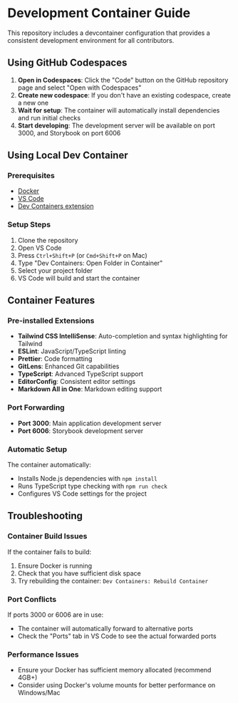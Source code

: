 # Development Container Guide

This repository includes a devcontainer configuration that provides a consistent development environment for all contributors.

## Using GitHub Codespaces

1. **Open in Codespaces**: Click the "Code" button on the GitHub repository page and select "Open with Codespaces"
2. **Create new codespace**: If you don't have an existing codespace, create a new one
3. **Wait for setup**: The container will automatically install dependencies and run initial checks
4. **Start developing**: The development server will be available on port 3000, and Storybook on port 6006

## Using Local Dev Container

### Prerequisites
- [Docker](https://www.docker.com/get-started)
- [VS Code](https://code.visualstudio.com/)
- [Dev Containers extension](https://marketplace.visualstudio.com/items?itemName=ms-vscode-remote.remote-containers)

### Setup Steps
1. Clone the repository
2. Open VS Code
3. Press `Ctrl+Shift+P` (or `Cmd+Shift+P` on Mac)
4. Type "Dev Containers: Open Folder in Container"
5. Select your project folder
6. VS Code will build and start the container

## Container Features

### Pre-installed Extensions
- **Tailwind CSS IntelliSense**: Auto-completion and syntax highlighting for Tailwind
- **ESLint**: JavaScript/TypeScript linting
- **Prettier**: Code formatting
- **GitLens**: Enhanced Git capabilities
- **TypeScript**: Advanced TypeScript support
- **EditorConfig**: Consistent editor settings
- **Markdown All in One**: Markdown editing support

### Port Forwarding
- **Port 3000**: Main application development server
- **Port 6006**: Storybook development server

### Automatic Setup
The container automatically:
- Installs Node.js dependencies with `npm install`
- Runs TypeScript type checking with `npm run check`
- Configures VS Code settings for the project

## Troubleshooting

### Container Build Issues
If the container fails to build:
1. Ensure Docker is running
2. Check that you have sufficient disk space
3. Try rebuilding the container: `Dev Containers: Rebuild Container`

### Port Conflicts
If ports 3000 or 6006 are in use:
- The container will automatically forward to alternative ports
- Check the "Ports" tab in VS Code to see the actual forwarded ports

### Performance Issues
- Ensure your Docker has sufficient memory allocated (recommend 4GB+)
- Consider using Docker's volume mounts for better performance on Windows/Mac